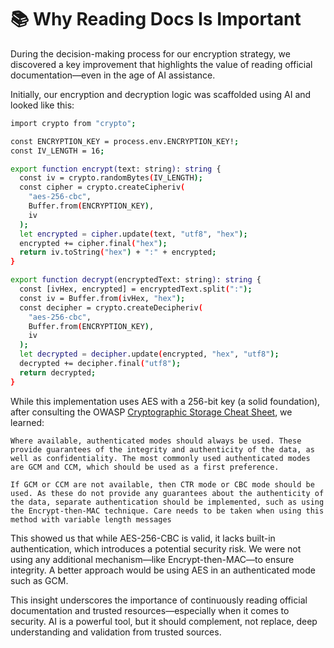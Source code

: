 # 📚 Why Reading Docs Is Important

During the decision-making process for our encryption strategy, we discovered a key improvement that highlights the value of reading official documentation—even in the age of AI assistance.

Initially, our encryption and decryption logic was scaffolded using AI and looked like this:

```bash
import crypto from "crypto";

const ENCRYPTION_KEY = process.env.ENCRYPTION_KEY!;
const IV_LENGTH = 16;

export function encrypt(text: string): string {
  const iv = crypto.randomBytes(IV_LENGTH);
  const cipher = crypto.createCipheriv(
    "aes-256-cbc",
    Buffer.from(ENCRYPTION_KEY),
    iv
  );
  let encrypted = cipher.update(text, "utf8", "hex");
  encrypted += cipher.final("hex");
  return iv.toString("hex") + ":" + encrypted;
}

export function decrypt(encryptedText: string): string {
  const [ivHex, encrypted] = encryptedText.split(":");
  const iv = Buffer.from(ivHex, "hex");
  const decipher = crypto.createDecipheriv(
    "aes-256-cbc",
    Buffer.from(ENCRYPTION_KEY),
    iv
  );
  let decrypted = decipher.update(encrypted, "hex", "utf8");
  decrypted += decipher.final("utf8");
  return decrypted;
}
```

While this implementation uses AES with a 256-bit key (a solid foundation), after consulting the OWASP [Cryptographic Storage Cheat Sheet](https://cheatsheetseries.owasp.org/cheatsheets/Cryptographic_Storage_Cheat_Sheet.html), we learned:

```text
Where available, authenticated modes should always be used. These provide guarantees of the integrity and authenticity of the data, as well as confidentiality. The most commonly used authenticated modes are GCM and CCM, which should be used as a first preference.

If GCM or CCM are not available, then CTR mode or CBC mode should be used. As these do not provide any guarantees about the authenticity of the data, separate authentication should be implemented, such as using the Encrypt-then-MAC technique. Care needs to be taken when using this method with variable length messages
```

This showed us that while AES-256-CBC is valid, it lacks built-in authentication, which introduces a potential security risk. We were not using any additional mechanism—like Encrypt-then-MAC—to ensure integrity. A better approach would be using AES in an authenticated mode such as GCM.

This insight underscores the importance of continuously reading official documentation and trusted resources—especially when it comes to security. AI is a powerful tool, but it should complement, not replace, deep understanding and validation from trusted sources.
